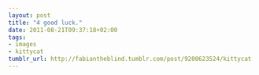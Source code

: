 ```yaml
---
layout: post
title: "4 good luck."
date: 2011-08-21T09:37:18+02:00
tags:
- images
- kittycat
tumblr_url: http://fabiantheblind.tumblr.com/post/9200623524/kittycat
---
```

